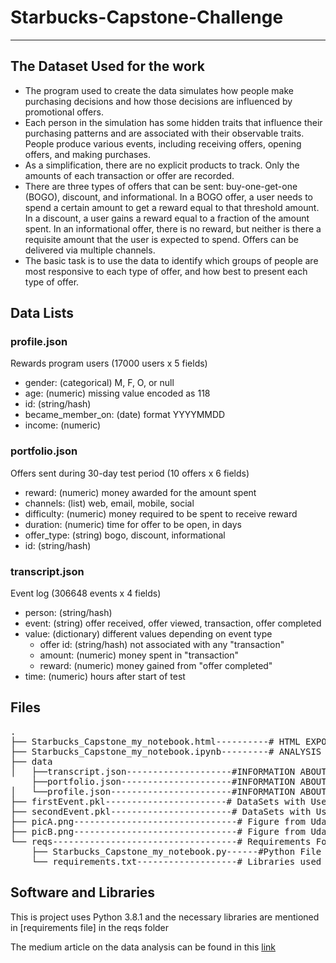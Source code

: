 # Starbucks-Capstone-Challenge
----
## The Dataset Used for the work
* The program used to create the data simulates how people make purchasing decisions and how those decisions are influenced by promotional offers.
* Each person in the simulation has some hidden traits that influence their purchasing patterns and are associated with their observable traits. People produce various events, including receiving offers, opening offers, and making purchases.
* As a simplification, there are no explicit products to track. Only the amounts of each transaction or offer are recorded.
* There are three types of offers that can be sent: buy-one-get-one (BOGO), discount, and informational. In a BOGO offer, a user needs to spend a certain amount to get a reward equal to that threshold amount. In a discount, a user gains a reward equal to a fraction of the amount spent. In an informational offer, there is no reward, but neither is there a requisite amount that the user is expected to spend. Offers can be delivered via multiple channels.
* The basic task is to use the data to identify which groups of people are most responsive to each type of offer, and how best to present each type of offer.

## Data Lists

### profile.json
Rewards program users (17000 users x 5 fields)

* gender: (categorical) M, F, O, or null
* age: (numeric) missing value encoded as 118
* id: (string/hash)
* became_member_on: (date) format YYYYMMDD
* income: (numeric)

### portfolio.json
Offers sent during 30-day test period (10 offers x 6 fields)

* reward: (numeric) money awarded for the amount spent
* channels: (list) web, email, mobile, social
* difficulty: (numeric) money required to be spent to receive reward
* duration: (numeric) time for offer to be open, in days
* offer_type: (string) bogo, discount, informational
* id: (string/hash)

### transcript.json
Event log (306648 events x 4 fields)

* person: (string/hash)
* event: (string) offer received, offer viewed, transaction, offer completed
* value: (dictionary) different values depending on event type
  * offer id: (string/hash) not associated with any "transaction"
  * amount: (numeric) money spent in "transaction"
  * reward: (numeric) money gained from "offer completed"
* time: (numeric) hours after start of test

<a id="files"></a>

## Files

<pre>
.
├── Starbucks_Capstone_my_notebook.html----------# HTML EXPORT OF JUPYTER NOTEBOOK
├── Starbucks_Capstone_my_notebook.ipynb---------# ANALYSIS NOTEBOOK
├── data
│   ├──transcript.json--------------------#INFORMATION ABOUT TRANSCRIPTS
    ├──portfolio.json---------------------#INFORMATION ABOUT PORTFOLIOS
│   └──profile.json-----------------------#INFORMATION ABOUT PROFILES
├── firstEvent.pkl-----------------------# DataSets with Users's First Interaction with Offer
├── secondEvent.pkl-----------------------# DataSets with Users's Second Interaction with Offer
├── picA.png-------------------------------# Figure from Udacity Template
├── picB.png-------------------------------# Figure from Udacity Template
└── reqs-----------------------------------# Requirements Folder
    ├── Starbucks_Capstone_my_notebook.py------#Python File genereated from Notebook
    └── requirements.txt-------------------# Libraries used
</pre>

<a id="sw_lib"></a>

## Software and Libraries

This is project uses Python 3.8.1 and the necessary libraries are mentioned in [requirements file]
in the reqs folder

The medium article on the data analysis can be found in this [link](https://medium.com/@vishalkrishna.bhosle/starbucks-capstone-challenge-35e3b8c6b328)
